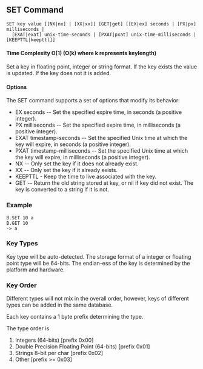 ## SET Command
```redis
SET key value [[NX|nx] | [XX|xx]] [GET|get] [[EX|ex] seconds | [PX|px] milliseconds |
  [EXAT|exat] unix-time-seconds | [PXAT|pxat] unix-time-milliseconds | [KEEPTTL|keepttl]]
```

#### Time Complexity O(1) (O(k) where k represents keylength)

Set a key in floating point, integer or string format. If the key exists the value is updated. 
If the key does not it is added.

#### Options 
The SET command supports a set of options that modify its behavior:

- EX seconds -- Set the specified expire time, in seconds (a positive integer).
- PX milliseconds -- Set the specified expire time, in milliseconds (a positive integer).
- EXAT timestamp-seconds -- Set the specified Unix time at which the key will expire, in seconds (a positive integer).
- PXAT timestamp-milliseconds -- Set the specified Unix time at which the key will expire, in milliseconds (a positive integer).
- NX -- Only set the key if it does not already exist.
- XX -- Only set the key if it already exists.
- KEEPTTL - Keep the time to live associated with the key.
- GET -- Return the old string stored at key, or nil if key did not exist. The key is converted to a string if it is not.
### Example

```redis
B.SET 10 a
B.GET 10
-> a
```

### Key Types
Key type will be auto-detected. The storage format of a integer or floating point type will be 64-bits.
The endian-ess of the key is determined by the platform and hardware.

### Key Order
Different types will not mix in the overall order, however,
keys of different types can be added in the same database.

Each key contains a 1 byte prefix determining the type.

The type order is

1. Integers (64-bits) [prefix 0x00]
2. Double Precision Floating Point (64-bits) [prefix 0x01]
3. Strings 8-bit per char [prefix 0x02]
4. Other [prefix >= 0x03]

